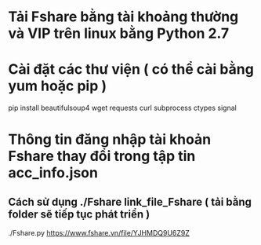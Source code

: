 # Tải Fshare bằng tài khoảng thường và VIP trên linux bằng Python 2.7

# Cài đặt các thư viện ( có thể cài bằng yum  hoặc pip )

pip install beautifulsoup4 wget requests curl subprocess ctypes signal

# Thông tin đăng nhập tài khoản Fshare thay đổi trong tập tin acc_info.json

## Cách sử dụng ./Fshare link_file_Fshare ( tải bằng folder sẽ tiếp tục phát triển )

./Fshare.py https://www.fshare.vn/file/YJHMDQ9U6Z9Z
